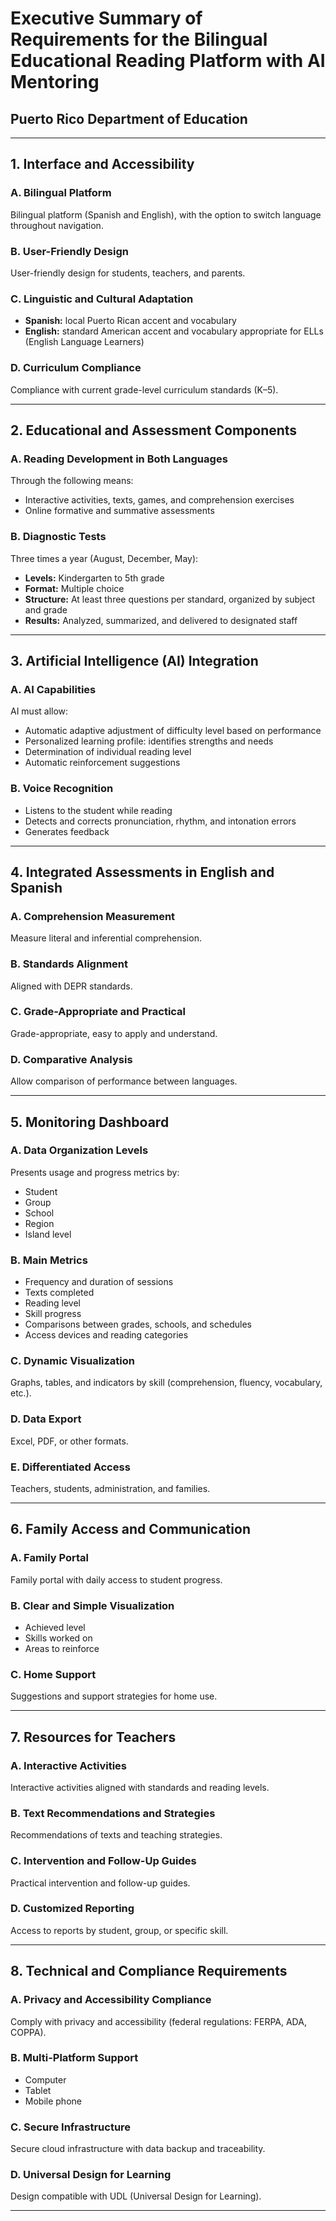 # Executive Summary of Requirements for the Bilingual Educational Reading Platform with AI Mentoring
## Puerto Rico Department of Education

---

## 1. Interface and Accessibility

### A. Bilingual Platform

Bilingual platform (Spanish and English), with the option to switch language throughout navigation.

### B. User-Friendly Design

User-friendly design for students, teachers, and parents.

### C. Linguistic and Cultural Adaptation

- **Spanish:** local Puerto Rican accent and vocabulary
- **English:** standard American accent and vocabulary appropriate for ELLs (English Language Learners)

### D. Curriculum Compliance

Compliance with current grade-level curriculum standards (K–5).

---

## 2. Educational and Assessment Components

### A. Reading Development in Both Languages

Through the following means:

- Interactive activities, texts, games, and comprehension exercises
- Online formative and summative assessments

### B. Diagnostic Tests

Three times a year (August, December, May):

- **Levels:** Kindergarten to 5th grade
- **Format:** Multiple choice
- **Structure:** At least three questions per standard, organized by subject and grade
- **Results:** Analyzed, summarized, and delivered to designated staff

---

## 3. Artificial Intelligence (AI) Integration

### A. AI Capabilities

AI must allow:

- Automatic adaptive adjustment of difficulty level based on performance
- Personalized learning profile: identifies strengths and needs
- Determination of individual reading level
- Automatic reinforcement suggestions

### B. Voice Recognition

- Listens to the student while reading
- Detects and corrects pronunciation, rhythm, and intonation errors
- Generates feedback

---

## 4. Integrated Assessments in English and Spanish

### A. Comprehension Measurement

Measure literal and inferential comprehension.

### B. Standards Alignment

Aligned with DEPR standards.

### C. Grade-Appropriate and Practical

Grade-appropriate, easy to apply and understand.

### D. Comparative Analysis

Allow comparison of performance between languages.

---

## 5. Monitoring Dashboard

### A. Data Organization Levels

Presents usage and progress metrics by:

- Student
- Group
- School
- Region
- Island level

### B. Main Metrics

- Frequency and duration of sessions
- Texts completed
- Reading level
- Skill progress
- Comparisons between grades, schools, and schedules
- Access devices and reading categories

### C. Dynamic Visualization

Graphs, tables, and indicators by skill (comprehension, fluency, vocabulary, etc.).

### D. Data Export

Excel, PDF, or other formats.

### E. Differentiated Access

Teachers, students, administration, and families.

---

## 6. Family Access and Communication

### A. Family Portal

Family portal with daily access to student progress.

### B. Clear and Simple Visualization

- Achieved level
- Skills worked on
- Areas to reinforce

### C. Home Support

Suggestions and support strategies for home use.

---

## 7. Resources for Teachers

### A. Interactive Activities

Interactive activities aligned with standards and reading levels.

### B. Text Recommendations and Strategies

Recommendations of texts and teaching strategies.

### C. Intervention and Follow-Up Guides

Practical intervention and follow-up guides.

### D. Customized Reporting

Access to reports by student, group, or specific skill.

---

## 8. Technical and Compliance Requirements

### A. Privacy and Accessibility Compliance

Comply with privacy and accessibility (federal regulations: FERPA, ADA, COPPA).

### B. Multi-Platform Support

- Computer
- Tablet
- Mobile phone

### C. Secure Infrastructure

Secure cloud infrastructure with data backup and traceability.

### D. Universal Design for Learning

Design compatible with UDL (Universal Design for Learning).

---
